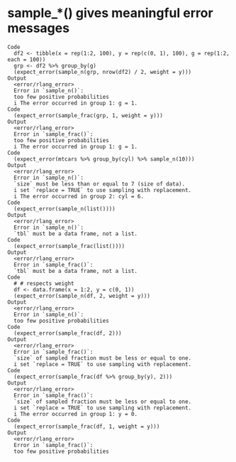 # sample_*() gives meaningful error messages

    Code
      df2 <- tibble(x = rep(1:2, 100), y = rep(c(0, 1), 100), g = rep(1:2, each = 100))
      grp <- df2 %>% group_by(g)
      (expect_error(sample_n(grp, nrow(df2) / 2, weight = y)))
    Output
      <error/rlang_error>
      Error in `sample_n()`:
      too few positive probabilities
      i The error occurred in group 1: g = 1.
    Code
      (expect_error(sample_frac(grp, 1, weight = y)))
    Output
      <error/rlang_error>
      Error in `sample_frac()`:
      too few positive probabilities
      i The error occurred in group 1: g = 1.
    Code
      (expect_error(mtcars %>% group_by(cyl) %>% sample_n(10)))
    Output
      <error/rlang_error>
      Error in `sample_n()`:
      `size` must be less than or equal to 7 (size of data).
      i set `replace = TRUE` to use sampling with replacement.
      i The error occurred in group 2: cyl = 6.
    Code
      (expect_error(sample_n(list())))
    Output
      <error/rlang_error>
      Error in `sample_n()`:
      `tbl` must be a data frame, not a list.
    Code
      (expect_error(sample_frac(list())))
    Output
      <error/rlang_error>
      Error in `sample_frac()`:
      `tbl` must be a data frame, not a list.
    Code
      # # respects weight
      df <- data.frame(x = 1:2, y = c(0, 1))
      (expect_error(sample_n(df, 2, weight = y)))
    Output
      <error/rlang_error>
      Error in `sample_n()`:
      too few positive probabilities
    Code
      (expect_error(sample_frac(df, 2)))
    Output
      <error/rlang_error>
      Error in `sample_frac()`:
      `size` of sampled fraction must be less or equal to one.
      i set `replace = TRUE` to use sampling with replacement.
    Code
      (expect_error(sample_frac(df %>% group_by(y), 2)))
    Output
      <error/rlang_error>
      Error in `sample_frac()`:
      `size` of sampled fraction must be less or equal to one.
      i set `replace = TRUE` to use sampling with replacement.
      i The error occurred in group 1: y = 0.
    Code
      (expect_error(sample_frac(df, 1, weight = y)))
    Output
      <error/rlang_error>
      Error in `sample_frac()`:
      too few positive probabilities

